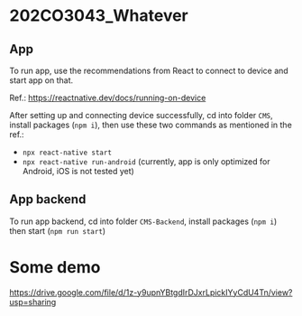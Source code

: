 # 202CO3043_Whatever

## App
To run app, use the recommendations from React to connect to device and start app on that.

Ref.: https://reactnative.dev/docs/running-on-device

After setting up and connecting device successfully, cd into folder `CMS`, install packages (`npm i`), then use these two commands as mentioned in the ref.:

- `npx react-native start`
- `npx react-native run-android` (currently, app is only optimized for Android, iOS is not tested yet)

## App backend
To run app backend, cd into folder `CMS-Backend`, install packages (`npm i`) then start (`npm run start`)


# Some demo
https://drive.google.com/file/d/1z-y9upnYBtgdIrDJxrLpickIYyCdU4Tn/view?usp=sharing

